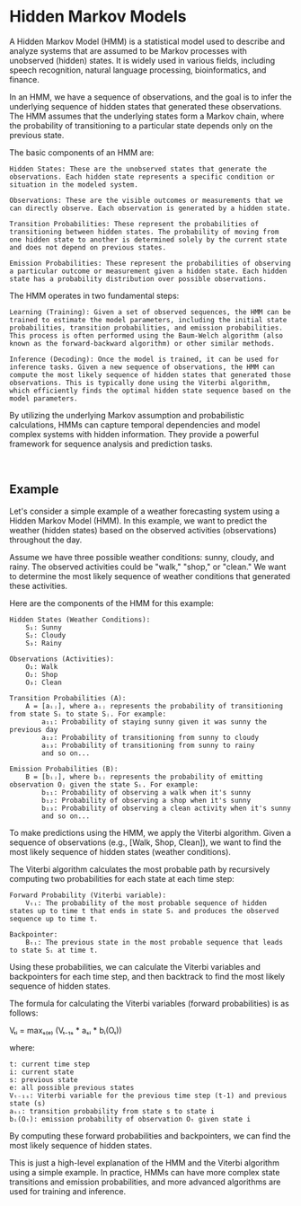 # Hidden Markov Models

A Hidden Markov Model (HMM) is a statistical model used to describe and analyze systems that are assumed to be Markov processes with unobserved (hidden) states. It is widely used in various fields, including speech recognition, natural language processing, bioinformatics, and finance.

In an HMM, we have a sequence of observations, and the goal is to infer the underlying sequence of hidden states that generated these observations. The HMM assumes that the underlying states form a Markov chain, where the probability of transitioning to a particular state depends only on the previous state.

The basic components of an HMM are:

    Hidden States: These are the unobserved states that generate the observations. Each hidden state represents a specific condition or situation in the modeled system.

    Observations: These are the visible outcomes or measurements that we can directly observe. Each observation is generated by a hidden state.

    Transition Probabilities: These represent the probabilities of transitioning between hidden states. The probability of moving from one hidden state to another is determined solely by the current state and does not depend on previous states.

    Emission Probabilities: These represent the probabilities of observing a particular outcome or measurement given a hidden state. Each hidden state has a probability distribution over possible observations.

The HMM operates in two fundamental steps:

    Learning (Training): Given a set of observed sequences, the HMM can be trained to estimate the model parameters, including the initial state probabilities, transition probabilities, and emission probabilities. This process is often performed using the Baum-Welch algorithm (also known as the forward-backward algorithm) or other similar methods.

    Inference (Decoding): Once the model is trained, it can be used for inference tasks. Given a new sequence of observations, the HMM can compute the most likely sequence of hidden states that generated those observations. This is typically done using the Viterbi algorithm, which efficiently finds the optimal hidden state sequence based on the model parameters.

By utilizing the underlying Markov assumption and probabilistic calculations, HMMs can capture temporal dependencies and model complex systems with hidden information. They provide a powerful framework for sequence analysis and prediction tasks.

<br />

## Example

Let's consider a simple example of a weather forecasting system using a Hidden Markov Model (HMM). In this example, we want to predict the weather (hidden states) based on the observed activities (observations) throughout the day.

Assume we have three possible weather conditions: sunny, cloudy, and rainy. The observed activities could be "walk," "shop," or "clean." We want to determine the most likely sequence of weather conditions that generated these activities.

Here are the components of the HMM for this example:

    Hidden States (Weather Conditions):
        S₁: Sunny
        S₂: Cloudy
        S₃: Rainy

    Observations (Activities):
        O₁: Walk
        O₂: Shop
        O₃: Clean

    Transition Probabilities (A):
        A = [aᵢⱼ], where aᵢⱼ represents the probability of transitioning from state Sᵢ to state Sⱼ. For example:
            a₁₁: Probability of staying sunny given it was sunny the previous day
            a₁₂: Probability of transitioning from sunny to cloudy
            a₁₃: Probability of transitioning from sunny to rainy
            and so on...

    Emission Probabilities (B):
        B = [bᵢⱼ], where bᵢⱼ represents the probability of emitting observation Oⱼ given the state Sᵢ. For example:
            b₁₁: Probability of observing a walk when it's sunny
            b₁₂: Probability of observing a shop when it's sunny
            b₁₃: Probability of observing a clean activity when it's sunny
            and so on...

To make predictions using the HMM, we apply the Viterbi algorithm. Given a sequence of observations (e.g., [Walk, Shop, Clean]), we want to find the most likely sequence of hidden states (weather conditions).

The Viterbi algorithm calculates the most probable path by recursively computing two probabilities for each state at each time step:

    Forward Probability (Viterbi variable):
        Vₜᵢ: The probability of the most probable sequence of hidden states up to time t that ends in state Sᵢ and produces the observed sequence up to time t.

    Backpointer:
        Bₜᵢ: The previous state in the most probable sequence that leads to state Sᵢ at time t.

Using these probabilities, we can calculate the Viterbi variables and backpointers for each time step, and then backtrack to find the most likely sequence of hidden states.

The formula for calculating the Viterbi variables (forward probabilities) is as follows:

Vₜᵢ = maxₛ₍ₑ₎ (Vₜ₋₁ₛ * aₛᵢ * bᵢ(Oₜ))

where:

    t: current time step
    i: current state
    s: previous state
    e: all possible previous states
    Vₜ₋₁ₛ: Viterbi variable for the previous time step (t-1) and previous state (s)
    aₛᵢ: transition probability from state s to state i
    bᵢ(Oₜ): emission probability of observation Oₜ given state i

By computing these forward probabilities and backpointers, we can find the most likely sequence of hidden states.

This is just a high-level explanation of the HMM and the Viterbi algorithm using a simple example. In practice, HMMs can have more complex state transitions and emission probabilities, and more advanced algorithms are used for training and inference.
